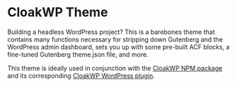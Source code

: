 # CloakWP Theme
Building a headless WordPress project? This is a barebones theme that contains many functions necessary for stripping down Gutenberg and the WordPress admin dashboard, sets you up with some pre-built ACF blocks, a fine-tuned Gutenberg theme.json file, and more.

This theme is ideally used in conjunction with the [CloakWP NPM package](https://github.com/kaelansmith/cloakwp) and its corresponding [CloakWP WordPress plugin](https://github.com/Stikky-Media/cloakwp-plugins/).